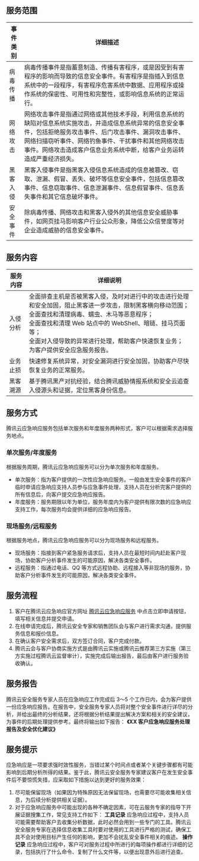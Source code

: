 ## 服务范围

事件类别	| 详细描述
---|--- 
病毒传播| 	病毒传播事件是指蓄意制造、传播有害程序，或是因受到有害程序的影响而导致的信息安全事件。有害程序是指插入到信息系统中的一段程序，有害程序危害系统中数据、应用程序或操作系统的保密性、可用性和完整性，或影响信息系统的正常运行。
网络攻击| 	网络攻击事件是指通过网络或其他技术手段，利用信息系统的缺陷对信息系统实施攻击，并造成信息系统异常的信息安全事件，包括拒绝服务攻击事件、后门攻击事件、漏洞攻击事件、网络扫描窃听事件、网络钓鱼事件、干扰事件和其他网络攻击事件。网络攻击造成客户信息业务系统中断，给客户业务运转造成严重经济损失。
黑客入侵| 	黑客入侵事件是指黑客入侵信息系统造成的信息被篡改、窃取、泄漏、假冒、丢失、破坏等信息安全事件，包括信息篡改事件、信息窃取事件、信息泄漏事件、信息假冒事件、信息丢失事件和其它信息破坏事件。
安全事件	|除病毒传播、网络攻击和黑客入侵外的其他信息安全威胁事件，如网页挂马影响客户行业公众形象，降低公众信誉度等对企业造成威胁的信息安全事件。

## 服务内容

服务内容 	|	详细说明
---|--- 
入侵分析	|	全面排查主机是否被黑客入侵，及时对进行中的攻击进行处理和安全加固，阻止黑客进一步攻击，限制黑客横向移动范围；</br>全面查找和清理病毒、蠕虫、木马等恶意程序；</br>全面查找和清理 Web 站点中的 WebShell、暗链、挂马页面等；</br>全面对入侵导致的异常进行处理，帮助客户快速恢复业务；</br>为客户提供安全应急服务报告。
业务止损		|快速修复系统异常，对安全漏洞进行安全加固，协助客户尽快恢复业务的正常服务。
黑客溯源	| 基于腾讯黑产对抗经验，结合腾讯威胁情报系统和安全云追查入侵源头和证据，定位黑客身份信息。

## 服务方式
腾讯云应急响应服务包括单次服务和年度服务两种形式，客户可以根据需求选择服务地点。
### 单次服务/年度服务
根据服务周期，腾讯云应急响应服务可以分为单次服务和年度服务。
- 单次服务：指为客户提供的一次性应急响应服务。一般由发生安全事件的客户临时申请应急响应支持人员参与应急事件处理，支持人员在分析完客户提供的所有信息后，向客户提交应急响应报告。
- 年度服务：服务期限以年为单位，服务年度内为客户提供有限次数的应急响应支持工作，每次服务均会提供详细的应急响应报告。

### 现场服务/远程服务
根据服务地点，腾讯云应急响应服务可以分为现场服务和远程服务。
- 现场服务：指接到客户紧急服务请求后，支持人员在最短时间内赶赴客户现场，协助客户分析事件发生的可能原因，解决各类安全事件。
- 远程服务：指通过电话、QQ 等方式远程协助、远程接入等非现场的服务，协助客户分析事件发生的可能原因，解决各类安全事件。

## 服务流程

1. 客户在腾讯云应急响应官方网址 [腾讯云应急响应服务](https://cloud.tencent.com/product/mssp?idx=2) 中点击立即申请按钮，填写相关信息并提交申请。
2. 在线申请完成后，腾讯云安全专家和销售团队会与客户进行需求沟通，提供服务信息和报价信息。
3. 在确认客户安全需求后，双方签订合同，客户完成付款。
4. 腾讯云会与客户协商实施方式是由腾讯云实施或腾讯云推荐第三方实施（第三方实施过程腾讯云监督审计），实施完成后输出报告，最后由客户进行服务验收确认。

## 服务报告
腾讯云安全服务专家人员在应急响应工作完成后 3～5 个工作日内，会为客户提供一份应急响应报告。在报告中，安全服务专家人员将对整个安全事件进行详尽的分析，并给出最终的分析结果，还将根据分析结果提出解决方案和相关的安全建议，为事件的后期处理提供参考。最终将输出如下报告：
**《XX 客户应急响应服务处理报告及安全优化建议》**

## 服务提示
应急响应是一项要求强时效性服务，当错过某个时间点或者某个关键步骤都有可能影响到后期分析所得的结果。鉴于此，腾讯云安全服务专家建议客户在发生安全事件后不要惊慌失措，应采取如下措施以达到更好的服务效果：
1. 尽可能保留现场（如果因为特殊原因无法保留现场，也需要尽可能收集相关信息，为后续分析提供相关证据）。
2. 对于应急响应服务中可能出现的各种不确定因素，可在云服务专家的指导下开展证据搜集工作，常见支持工作如下：
**工具记录**
应急响应过程中，支持人员可能需要帮助客户去收集分析数据，此时必然会用到一些专门的工具。腾讯云安全服务专家在选择信息收集工具时要对使用的工具进行严格的测试，确保工具不会对使用目标产生任何的影响，更加不会扰乱安全事件相关的痕迹。
**操作记录**
应急响应过程中，客户可对服务过程中所进行的每项操作都进行详细的记录，包括执行了什么命令、复制了什么文件等，以便出现意外后进行追查。